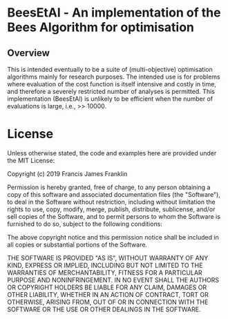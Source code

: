 BeesEtAl - An implementation of the Bees Algorithm for optimisation
===================================================================

## Overview

This is intended eventually to be a suite of (multi-objective) optimisation
algorithms mainly for research purposes. The intended use is for problems
where evaluation of the cost function is itself intensive and costly in
time, and therefore a severely restricted number of analyses is permitted.
This implementation (BeesEtAl) is unlikely to be efficient when the number
of evaluations is large, i.e., >> 10000.

# License

Unless otherwise stated, the code and examples here are
provided under the MIT License:

Copyright (c) 2019 Francis James Franklin

Permission is hereby granted, free of charge, to any person
obtaining a copy of this software and associated
documentation files (the "Software"), to deal in the
Software without restriction, including without limitation
the rights to use, copy, modify, merge, publish,
distribute, sublicense, and/or sell copies of the Software,
and to permit persons to whom the Software is furnished to
do so, subject to the following conditions:

The above copyright notice and this permission notice shall
be included in all copies or substantial portions of the
Software.

THE SOFTWARE IS PROVIDED "AS IS", WITHOUT WARRANTY OF ANY
KIND, EXPRESS OR IMPLIED, INCLUDING BUT NOT LIMITED TO THE
WARRANTIES OF MERCHANTABILITY, FITNESS FOR A PARTICULAR
PURPOSE AND NONINFRINGEMENT. IN NO EVENT SHALL THE AUTHORS
OR COPYRIGHT HOLDERS BE LIABLE FOR ANY CLAIM, DAMAGES OR
OTHER LIABILITY, WHETHER IN AN ACTION OF CONTRACT, TORT OR
OTHERWISE, ARISING FROM, OUT OF OR IN CONNECTION WITH THE
SOFTWARE OR THE USE OR OTHER DEALINGS IN THE SOFTWARE.
